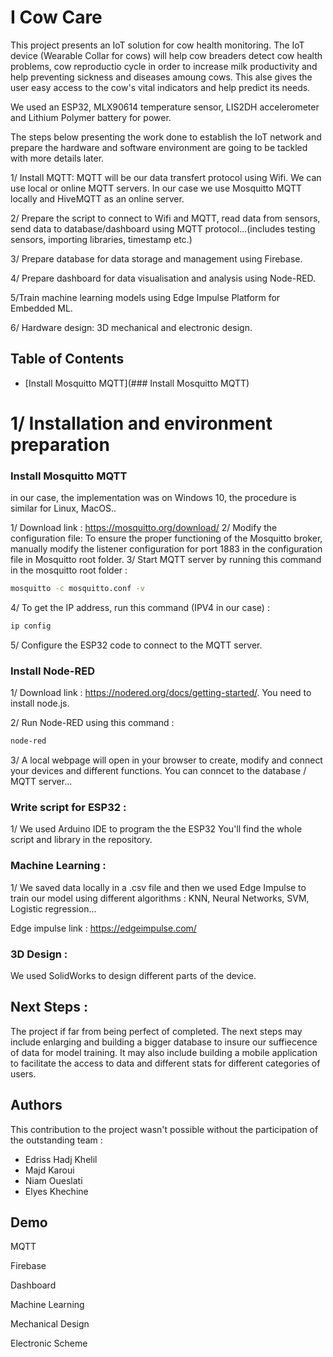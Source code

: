 
# I Cow Care

This project presents an IoT solution for cow health monitoring. The IoT device (Wearable Collar for cows) will help cow breaders detect cow health problems, cow reproductio cycle in order to increase milk productivity and help preventing sickness and diseases amoung cows. This alse gives the user easy access to the cow's vital indicators and help predict its needs.

We used an ESP32, MLX90614 temperature sensor, LIS2DH accelerometer and Lithium Polymer battery for power.

The steps below presenting the work done to establish the IoT network and prepare the hardware and software environment are going to be tackled with more details later.

1/ Install MQTT: MQTT will be our data transfert protocol using Wifi. We can use local or online MQTT servers. In our case we use Mosquitto MQTT locally and HiveMQTT as an online server.

2/ Prepare the script to connect to Wifi and MQTT, read data from sensors, send data to database/dashboard using MQTT protocol...(includes testing sensors, importing libraries, timestamp etc.)

3/ Prepare database for data storage and management using Firebase.

4/ Prepare dashboard for data visualisation and analysis using Node-RED.

5/Train machine learning models using Edge Impulse Platform for Embedded ML.

6/ Hardware design: 3D mechanical and electronic design.

## Table of Contents
- [Install Mosquitto MQTT](### Install Mosquitto MQTT)


# 1/ Installation and environment preparation

### Install Mosquitto MQTT 

in our case, the implementation was on Windows 10, the procedure is similar for Linux, MacOS..

1/ Download link : https://mosquitto.org/download/
2/ Modify the configuration file:
To ensure the proper functioning of the Mosquitto broker, manually modify the listener configuration for port 1883 in the configuration file in Mosquitto root folder.
3/ Start MQTT server by running this command in the mosquitto root folder :
  
```bash
mosquitto -c mosquitto.conf -v
```
4/ To get the IP address, run this command (IPV4 in our case) :
```bash
ip config
```
5/ Configure the ESP32 code to connect to the MQTT server.

### Install Node-RED

1/ Download link : https://nodered.org/docs/getting-started/. You need to install node.js.

2/ Run Node-RED using this command :
  
```bash
node-red
```
3/ A local webpage will open in your browser to create, modify and connect your devices and different functions. You can conncet to the database / MQTT server...

### Write script for ESP32 :

1/ We used Arduino IDE to program the the ESP32  You'll find the whole script and library in the repository.

### Machine Learning :

1/ We saved data locally in a .csv file and then we used Edge Impulse to train our model using different algorithms : KNN, Neural Networks, SVM, Logistic regression...

Edge impulse link : https://edgeimpulse.com/

### 3D Design :
We used SolidWorks to design different parts of the device.

## Next Steps :
The project if far from being perfect of completed. The next steps may include enlarging and building a bigger database to insure our suffiecence of data for model training. It may also include building a mobile application to facilitate the access to data and different stats for different categories of users.
## Authors

This contribution to the project wasn't possible without the participation of the outstanding team :
- Edriss Hadj Khelil
- Majd Karoui
- Niam Oueslati
- Elyes Khechine

## Demo

MQTT

Firebase

Dashboard

Machine Learning

Mechanical Design

Electronic Scheme
